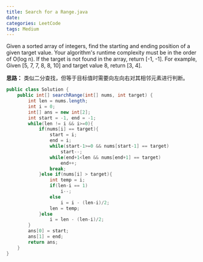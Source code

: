 ```yaml
---
title: Search for a Range.java
date: 
categories: LeetCode
tags: Medium
---
```

Given a sorted array of integers, find the starting and ending position of a given target value.
Your algorithm's runtime complexity must be in the order of O(log n).
If the target is not found in the array, return [-1, -1].
For example,
Given [5, 7, 7, 8, 8, 10] and target value 8,
return [3, 4].
<!-- more -->
**思路：**
类似二分查找，但等于目标值时需要向左向右对其相邻元素进行判断。
``` java
public class Solution {
    public int[] searchRange(int[] nums, int target) {
        int len = nums.length;
		int i = 0;
		int[] ans = new int[2];
		int start = -1, end = -1;
		while(len != i && i>=0){
			if(nums[i] == target){
				start = i;
				end = i;
				while(start-1>=0 && nums[start-1] == target)
					start--;
				while(end+1<len && nums[end+1] == target)
					end++;
				break;
			}else if(nums[i] > target){
				int temp = i;
				if(len-i == 1)
				    i--;
				else
				    i = i - (len-i)/2;
				len = temp;
			}else
				i = len - (len-i)/2;
		}
		ans[0] = start;
		ans[1] = end;
		return ans;
    }
}
```